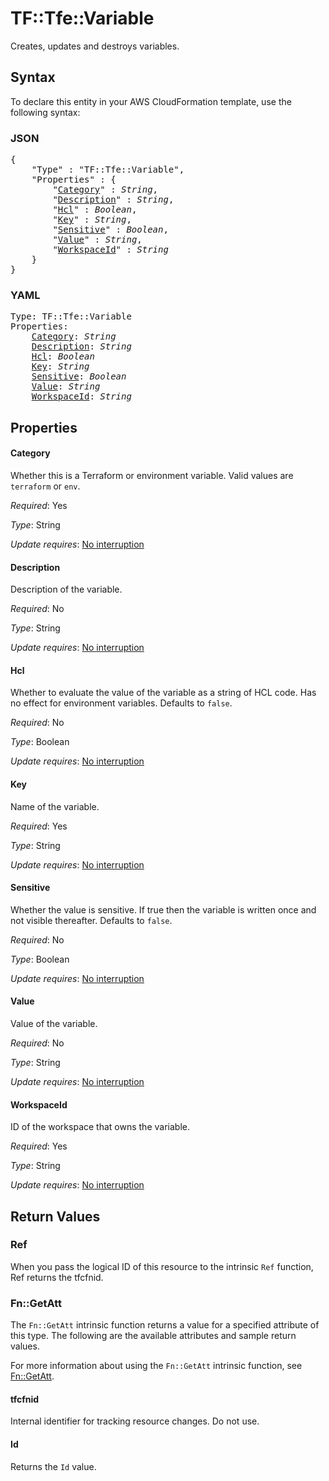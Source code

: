 # TF::Tfe::Variable

Creates, updates and destroys variables.

## Syntax

To declare this entity in your AWS CloudFormation template, use the following syntax:

### JSON

<pre>
{
    "Type" : "TF::Tfe::Variable",
    "Properties" : {
        "<a href="#category" title="Category">Category</a>" : <i>String</i>,
        "<a href="#description" title="Description">Description</a>" : <i>String</i>,
        "<a href="#hcl" title="Hcl">Hcl</a>" : <i>Boolean</i>,
        "<a href="#key" title="Key">Key</a>" : <i>String</i>,
        "<a href="#sensitive" title="Sensitive">Sensitive</a>" : <i>Boolean</i>,
        "<a href="#value" title="Value">Value</a>" : <i>String</i>,
        "<a href="#workspaceid" title="WorkspaceId">WorkspaceId</a>" : <i>String</i>
    }
}
</pre>

### YAML

<pre>
Type: TF::Tfe::Variable
Properties:
    <a href="#category" title="Category">Category</a>: <i>String</i>
    <a href="#description" title="Description">Description</a>: <i>String</i>
    <a href="#hcl" title="Hcl">Hcl</a>: <i>Boolean</i>
    <a href="#key" title="Key">Key</a>: <i>String</i>
    <a href="#sensitive" title="Sensitive">Sensitive</a>: <i>Boolean</i>
    <a href="#value" title="Value">Value</a>: <i>String</i>
    <a href="#workspaceid" title="WorkspaceId">WorkspaceId</a>: <i>String</i>
</pre>

## Properties

#### Category

Whether this is a Terraform or environment variable.
Valid values are `terraform` or `env`.

_Required_: Yes

_Type_: String

_Update requires_: [No interruption](https://docs.aws.amazon.com/AWSCloudFormation/latest/UserGuide/using-cfn-updating-stacks-update-behaviors.html#update-no-interrupt)

#### Description

Description of the variable.

_Required_: No

_Type_: String

_Update requires_: [No interruption](https://docs.aws.amazon.com/AWSCloudFormation/latest/UserGuide/using-cfn-updating-stacks-update-behaviors.html#update-no-interrupt)

#### Hcl

Whether to evaluate the value of the variable as a string
of HCL code. Has no effect for environment variables. Defaults to `false`.

_Required_: No

_Type_: Boolean

_Update requires_: [No interruption](https://docs.aws.amazon.com/AWSCloudFormation/latest/UserGuide/using-cfn-updating-stacks-update-behaviors.html#update-no-interrupt)

#### Key

Name of the variable.

_Required_: Yes

_Type_: String

_Update requires_: [No interruption](https://docs.aws.amazon.com/AWSCloudFormation/latest/UserGuide/using-cfn-updating-stacks-update-behaviors.html#update-no-interrupt)

#### Sensitive

Whether the value is sensitive. If true then the
variable is written once and not visible thereafter. Defaults to `false`.

_Required_: No

_Type_: Boolean

_Update requires_: [No interruption](https://docs.aws.amazon.com/AWSCloudFormation/latest/UserGuide/using-cfn-updating-stacks-update-behaviors.html#update-no-interrupt)

#### Value

Value of the variable.

_Required_: No

_Type_: String

_Update requires_: [No interruption](https://docs.aws.amazon.com/AWSCloudFormation/latest/UserGuide/using-cfn-updating-stacks-update-behaviors.html#update-no-interrupt)

#### WorkspaceId

ID of the workspace that owns the variable.

_Required_: Yes

_Type_: String

_Update requires_: [No interruption](https://docs.aws.amazon.com/AWSCloudFormation/latest/UserGuide/using-cfn-updating-stacks-update-behaviors.html#update-no-interrupt)

## Return Values

### Ref

When you pass the logical ID of this resource to the intrinsic `Ref` function, Ref returns the tfcfnid.

### Fn::GetAtt

The `Fn::GetAtt` intrinsic function returns a value for a specified attribute of this type. The following are the available attributes and sample return values.

For more information about using the `Fn::GetAtt` intrinsic function, see [Fn::GetAtt](https://docs.aws.amazon.com/AWSCloudFormation/latest/UserGuide/intrinsic-function-reference-getatt.html).

#### tfcfnid

Internal identifier for tracking resource changes. Do not use.

#### Id

Returns the <code>Id</code> value.

